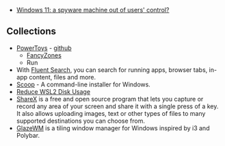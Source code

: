 
- [Windows 11: a spyware machine out of users' control?](https://www.techspot.com/news/97535-windows-11-spyware-machine-out-users-control.html)

## Collections

- [PowerToys](https://docs.microsoft.com/en-us/windows/powertoys/) - [github](https://github.com/microsoft/PowerToys)
  - [FancyZones](https://docs.microsoft.com/en-us/windows/powertoys/fancyzones)
  - Run
- With [Fluent Search](https://fluentsearch.net/), you can search for running apps, browser tabs, in-app content, files and more.
- [Scoop](https://github.com/ScoopInstaller/Scoop) - A command-line installer for Windows.
- [Reduce WSL2 Disk Usage](https://blakey.co/blog/reduce-wsl2-disk-usage)
- [ShareX](https://github.com/ShareX/ShareX) is a free and open source program that lets you capture or record any area of your screen and share it with a single press of a key. It also allows uploading images, text or other types of files to many supported destinations you can choose from.
- [GlazeWM](https://github.com/glzr-io/glazewm) is a tiling window manager for Windows inspired by i3 and Polybar.
